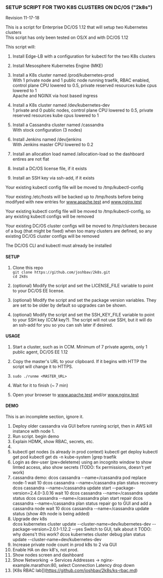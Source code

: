### SETUP SCRIPT FOR TWO K8S CLUSTERS ON DC/OS ("2k8s") 
Revision 11-17-18

This is a script for Enterprise DC/OS 1.12 that will setup two Kubernetes clusters  
This script has only been tested on OS/X and with DC/OS 1.12  

This script will:

1. Install Edge-LB with a configuration for kubectl for the two K8s clusters

2. Install Mesosphere Kubernetes Engine (MKE)

3. Install a K8s cluster named /prod/kubernetes-prod  
   With 1 private node and 1 public node running traefik, RBAC enabled, control plane CPU lowered to 0.5, private reserved resources kube cpus lowered to 1  
   Apache and NGINX via host based ingress   

4. Install a K8s cluster named /dev/kubernetes-dev   
   1 private and 0 public nodes, control plane CPU lowered to 0.5, private reserved resources kube cpus lowered to 1  
5. Install a Cassandra cluster named /cassandra  
   With stock configuration (3 nodes)  

6. Install Jenkins named /dev/jenkins  
   With Jenkins master CPU lowered to 0.2  

7. Install an allocation load named /allocation-load so the dashboard entires are not flat

8. Install a DC/OS license file, if it exists

9. Install an SSH key via ssh-add, if it exists

Your existing kubectl config file will be moved to /tmp/kubectl-config

Your existing /etc/hosts will be backed up to /tmp/hosts before being modifyed with new entries for www.apache.test and www.nginx.test

Your existing kubectl config file will be moved to /tmp/kubectl-config, so any existing kubectl configs will be removed

Your existing DC/OS cluster configs will be moved to /tmp/clusters because of a bug (that might be fixed) when too many clusters are defined, so any existing DC/OS cluster configs will be removed

The DC/OS CLI and kubectl must already be installed

#### SETUP

1. Clone this repo  
   `git clone https://github.com/joshbav/2k8s.git`  
   `cd 2k8s`

2. (optional) Modify the script and set the LICENSE_FILE variable to point to your DC/OS EE license.

3. (optional) Modify the script and set the package version variables. They are set to be older by default so upgrades can be shown.

4. (optional) Modify the script and set the SSH_KEY_FILE variable to point to your SSH key (CCM key?). The script will not use SSH, but it will do an ssh-add for you so you can ssh later if desired. 

#### USAGE

1. Start a cluster, such as in CCM. Minimum of 7 private agents, only 1 public agent, DC/OS EE 1.12

2. Copy the master's URL to your clipboard. If it begins with HTTP the script will change it to HTTPS.

3. `sudo ./runme <MASTER_URL>`

4. Wait for it to finish (~ 7 min)

5. Open your browser to www.apache.test and/or www.nginx.test

#### DEMO

This is an incomplete section, ignore it.

1. Deploy older cassandra via GUI before running script, then in AWS kill instance with node 1.
2. Run script.
begin demo
3. Explain HDMK, show RBAC, secrets, etc.
4. 
6. kubectl get nodes  (is already in prod context)
   kubectl get deploy
   kubectl get pod
   kubectl get ds -n kube-system |grep traefik
7. Login as dev-user (pw=deleteme) using an incognito window to show limted access, 
   also show secrets (TODO: fix permissions, doesn't yet work)
8. cassandra demo: 
   dcos cassandra --name=/cassandra pod replace node-1
   wait 10
   dcos cassandra --name=/cassandra plan status recovery
   dcos cassandra --name=/cassandra update start --package-version=2.4.0-3.0.16
   wait 10
   dcos cassandra --name=/cassandra update status
   dcos cassandra --name=/cassandra plan start repair
   dcos cassandra --name=/cassandra plan status repair
   go to GUI and add a cassandra node
   wait 10
   dcos cassandra --name=/cassandra update status (show 4th node is being added)
9. Upgrade dev k8s  
   dcos kubernetes cluster update --cluster-name=dev/kubernetes-dev --package-version=2.0.1-1.12.2 --yes
   Switch to GUI, talk about it
   TODO: why doens't this work? dcos kubernetes cluster debug plan status update --cluster-name=dev/kubernetes-dev
10. Increase private node count in prod k8s to 2 via GUI
11. Enable HA on dev k8's, not prod. 
12. Show nodes screen and dashboard
13. Show Networking -> Services Addresses -> nginx-example.marathon:80, select Connection Latency drop down
14. [K8s RBAC lab]](https://github.com/joshbav/2k8s/ks-rbac.md)


